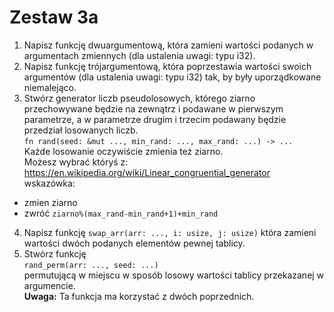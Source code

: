 # Zestaw 3a
1. Napisz funkcję dwuargumentową, która zamieni wartości podanych w argumentach zmiennych (dla ustalenia uwagi: typu i32).
2. Napisz funkcję trójargumentową, która poprzestawia wartości swoich argumentów (dla ustalenia uwagi: typu i32) tak, by były uporządkowane niemalejąco.
3. Stwórz generator liczb pseudolosowych, którego ziarno przechowywane będzie na zewnątrz i podawane w pierwszym parametrze, a w parametrze drugim i trzecim podawany będzie przedział losowanych liczb.\
`fn rand(seed: &mut ..., min_rand: ..., max_rand: ...) -> ...`\
Każde losowanie oczywiście zmienia też ziarno.\
Możesz wybrać któryś z: https://en.wikipedia.org/wiki/Linear_congruential_generator \
wskazówka:
- zmien ziarno
- zwróć `ziarno%(max_rand-min_rand+1)+min_rand`
4. Napisz funkcję
`swap_arr(arr: ..., i: usize, j: usize)`
która zamieni wartości dwóch podanych elementów pewnej tablicy.
5. Stwórz funkcję\
`rand_perm(arr: ..., seed: ...)`\
permutującą w miejscu w sposób losowy wartości tablicy przekazanej w argumencie.\
**Uwaga:** Ta funkcja ma korzystać z dwóch poprzednich.